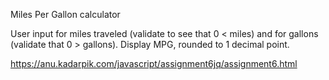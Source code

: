 Miles Per Gallon calculator

User input for miles traveled (validate to see that 0 < miles)
and for gallons (validate that 0 > gallons). Display MPG, rounded to 1 decimal point.

https://anu.kadarpik.com/javascript/assignment6jq/assignment6.html
